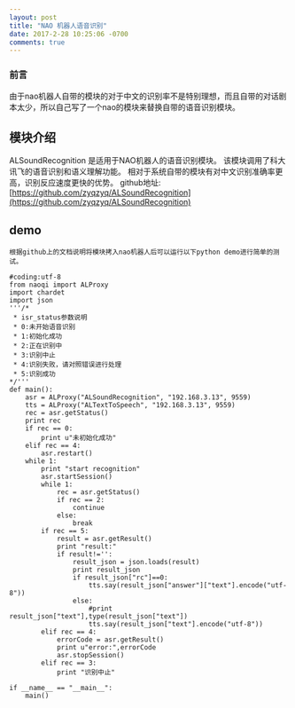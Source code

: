 ```yaml
---
layout: post
title: "NAO 机器人语音识别"
date: 2017-2-28 10:25:06 -0700
comments: true
---
```


### 前言
由于nao机器人自带的模块的对于中文的识别率不是特别理想，而且自带的对话剧本太少，所以自己写了一个nao的模块来替换自带的语音识别模块。

## 模块介绍
ALSoundRecognition 是适用于NAO机器人的语音识别模块。
该模块调用了科大讯飞的语音识别和语义理解功能。
相对于系统自带的模块有对中文识别准确率更高，识别反应速度更快的优势。
github地址:[https://github.com/zyqzyq/ALSoundRecognition](https://github.com/zyqzyq/ALSoundRecognition)
	
## demo 
	根据github上的文档说明将模块拷入nao机器人后可以运行以下python demo进行简单的测试。
	

```
#coding:utf-8
from naoqi import ALProxy
import chardet
import json
'''/*
 * isr_status参数说明
 * 0:未开始语音识别
 * 1:初始化成功
 * 2:正在识别中
 * 3:识别中止
 * 4:识别失败，请对照错误进行处理
 * 5:识别成功
*/'''
def main():
    asr = ALProxy("ALSoundRecognition", "192.168.3.13", 9559)
    tts = ALProxy("ALTextToSpeech", "192.168.3.13", 9559)
    rec = asr.getStatus()
    print rec
    if rec == 0:
        print u"未初始化成功"
    elif rec == 4:
        asr.restart()
    while 1:
        print "start recognition"
        asr.startSession()
        while 1:
            rec = asr.getStatus()
            if rec == 2:
                continue
            else:
                break
        if rec == 5:
            result = asr.getResult()
            print "result:"
            if result!='':
                result_json = json.loads(result)
                print result_json
                if result_json["rc"]==0:
                    tts.say(result_json["answer"]["text"].encode("utf-8"))
                else:
                    #print result_json["text"],type(result_json["text"])
                    tts.say(result_json["text"].encode("utf-8"))
        elif rec == 4:
            errorCode = asr.getResult()
            print u"error:",errorCode
            asr.stopSession()
        elif rec == 3:
            print "识别中止"
 
if __name__ == "__main__":
    main()
```